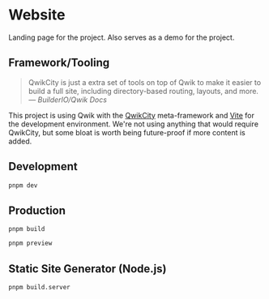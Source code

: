 # Website

Landing page for the project. Also serves as a demo for the project.

## Framework/Tooling

> QwikCity is just a extra set of tools on top of Qwik to make it easier to build a full site, including directory-based routing, layouts, and more. &mdash; <cite>BuilderIO/Qwik Docs</cite>

This project is using Qwik with the [QwikCity](https://qwik.builder.io/qwikcity/overview) meta-framework and [Vite](https://vitejs.dev/) for the development environment. We're not using anything that would require QwikCity, but some bloat is worth being future-proof if more content is added.

## Development

```sh
pnpm dev
```

## Production

```shell
pnpm build
```

```sh
pnpm preview
```

## Static Site Generator (Node.js)

```
pnpm build.server
```
